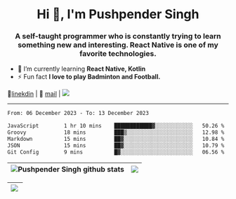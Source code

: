 <h1 align="center">Hi 👋, I'm Pushpender Singh</h1>
<h3 align="center">A self-taught programmer who is constantly trying to learn something new and interesting. React Native is one of my favorite technologies.</h3>

- 🌱 I’m currently learning **React Native, Kotlin**
- ⚡ Fun fact **I love to play Badminton and Football.**

👔[linekdin](https://www.linkedin.com/in/pushpender-singh-240061202/) | 📧 [mail](mailto:pushpendersingh694@gmail.com) | ![](https://komarev.com/ghpvc/?username=pushpender-singh-ap&color=blue)


---

<!--START_SECTION:waka-->

```txt
From: 06 December 2023 - To: 13 December 2023

JavaScript        1 hr 10 mins    ████████████▓░░░░░░░░░░░░   50.26 %
Groovy            18 mins         ███▒░░░░░░░░░░░░░░░░░░░░░   12.98 %
Markdown          15 mins         ██▓░░░░░░░░░░░░░░░░░░░░░░   10.84 %
JSON              15 mins         ██▓░░░░░░░░░░░░░░░░░░░░░░   10.79 %
Git Config        9 mins          █▓░░░░░░░░░░░░░░░░░░░░░░░   06.56 %
```

<!--END_SECTION:waka-->

| <a><img align="center" src="https://github-readme-stats-iota-ecru-15.vercel.app/api?username=pushpender-singh-ap&show_icons=true&include_all_commits=true&theme=buefy&hide_border=true" alt="Pushpender Singh github stats" /></a> | <a><img align="center" src="https://github-readme-stats-iota-ecru-15.vercel.app/api/top-langs/?username=pushpender-singh-ap&layout=compact&theme=buefy&hide_border=true" /></a> |
| ------------- | ------------- |

| <a> <img align="left" src="https://github-readme-streak-stats.herokuapp.com/?user=pushpender-singh-ap" /></br> </a> |
| ------------- |
